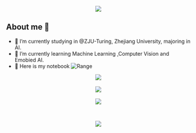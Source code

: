 <p align="center">
<img src="https://capsule-render.vercel.app/api?type=waving&color=timeGradient&height=300&&section=header&text=HELLO%20👋!&fontSize=90&fontAlign=50&fontAlignY=30&desc=I'm%20range!&descAlign=50&descSize=30&descAlignY=60&animation=twinkling" />
</p>

## About me 👋

- 🔭 I’m currently studying in @ZJU-Turing, Zhejiang University, majoring in AI.
- 🌱 I’m currently learning Machine Learning ,Computer Vision and Emobied AI.
- 🔮 Here is my notebook ![Range](https://norangehere.github.io/zju-learning/)

<p align="center">
<img align="center" src="https://github-readme-stats.vercel.app/api?username=norangehere&show_icons=true&theme=dark&count_private=true" />
</br></br>
<img align="center" src="https://github-readme-stats.vercel.app/api/top-langs/?username=norangehere&theme=dark&layout=compact" />
</br></br>
<img align="center" src="https://skillicons.dev/icons?i=py,c,cpp,html,css,md,latex,go&theme=light" />
</p></br>

<p align="center">
<img src="https://capsule-render.vercel.app/api?type=waving&color=timeGradient&height=300&&section=footer&text=In%20life%20we%20stand,%20and%20strive,%20our%20victory%20is%20found&fontSize=30&fontAlign=50&fontAlignY=70&desc=THE%20END&descAlign=50&descSize=30&descAlignY=40&animation=twinkling" />
</p>
